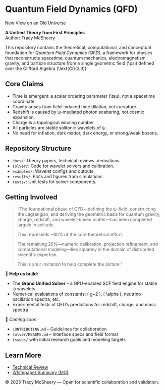# Quantum Field Dynamics (QFD)
New View on an Old Universe

**A Unified Theory from First Principles**  
Author: Tracy McSheery

This repository contains the theoretical, computational, and conceptual foundation for *Quantum Field Dynamics (QFD)*, a framework for physics that reconstructs spacetime, quantum mechanics, electromagnetism, gravity, and particle structure from a single geometric field \(\psi\) defined over the Clifford Algebra \(\text{Cl}(3,3)\).

##  Core Claims

- Time is emergent: a scalar ordering parameter \(\tau\), not a spacetime coordinate.
- Gravity arises from field-induced time dilation, not curvature.
- Redshift is caused by ψ-mediated photon scattering, not cosmic expansion.
- Charge is a topological winding number.
- All particles are stable solitonic wavelets of ψ.
- No need for inflation, dark matter, dark energy, or strong/weak bosons.

##  Repository Structure

- `docs/`: Theory papers, technical reviews, derivations.
- `solver/`: Code for wavelet solvers and calibration.
- `examples/`: Wavelet configs and outputs.
- `results/`: Plots and figures from simulations.
- `tests/`: Unit tests for solver components.

##  Getting Involved
> “The foundational phase of QFD—defining the ψ-field, constructing the Lagrangian, and deriving the geometric basis for quantum gravity, charge, redshift, and wavelet-based matter—has been completed largely in solitude.  
>  
> This represents ~80% of the core theoretical effort.  
>  
> The remaining 20%—numeric calibration, projection refinement, and computational modeling—lies squarely in the domain of distributed scientific expertise.  
>  
> This is your invitation to help complete the picture.”

🔧 **Help us build:**
- The **Grand Unified Solver** – a GPU-enabled SCF field engine for stable ψ wavelets
- Numerical evaluations of constants: \( g−2 \), \( \alpha \), neutrino oscillation spectra, etc.
- Experimental tests of QFD’s predictions for redshift, charge, and mass spectra

📌 _Coming soon:_
- `CONTRIBUTING.md` – Guidelines for collaboration  
- `solver/README.md` – Interface specs and field format  
- `issues/` with initial research goals and modeling targets  


##  Learn More

- [Technical Review](QFD_Technical_Review_GitHub.md)
- [Whitepaper Summary (MD)](QFD_Whitepaper.md)


© 2025 Tracy McSheery — Open for scientific collaboration and validation.
